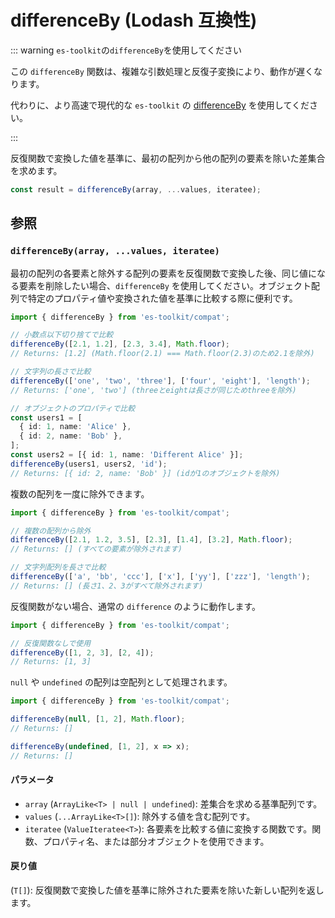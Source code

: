 # differenceBy (Lodash 互換性)

::: warning `es-toolkit`の`differenceBy`を使用してください

この `differenceBy` 関数は、複雑な引数処理と反復子変換により、動作が遅くなります。

代わりに、より高速で現代的な `es-toolkit` の [differenceBy](../../array/differenceBy.md) を使用してください。

:::

反復関数で変換した値を基準に、最初の配列から他の配列の要素を除いた差集合を求めます。

```typescript
const result = differenceBy(array, ...values, iteratee);
```

## 参照

### `differenceBy(array, ...values, iteratee)`

最初の配列の各要素と除外する配列の要素を反復関数で変換した後、同じ値になる要素を削除したい場合、`differenceBy` を使用してください。オブジェクト配列で特定のプロパティ値や変換された値を基準に比較する際に便利です。

```typescript
import { differenceBy } from 'es-toolkit/compat';

// 小数点以下切り捨てで比較
differenceBy([2.1, 1.2], [2.3, 3.4], Math.floor);
// Returns: [1.2] (Math.floor(2.1) === Math.floor(2.3)のため2.1を除外)

// 文字列の長さで比較
differenceBy(['one', 'two', 'three'], ['four', 'eight'], 'length');
// Returns: ['one', 'two'] (threeとeightは長さが同じためthreeを除外)

// オブジェクトのプロパティで比較
const users1 = [
  { id: 1, name: 'Alice' },
  { id: 2, name: 'Bob' },
];
const users2 = [{ id: 1, name: 'Different Alice' }];
differenceBy(users1, users2, 'id');
// Returns: [{ id: 2, name: 'Bob' }] (idが1のオブジェクトを除外)
```

複数の配列を一度に除外できます。

```typescript
import { differenceBy } from 'es-toolkit/compat';

// 複数の配列から除外
differenceBy([2.1, 1.2, 3.5], [2.3], [1.4], [3.2], Math.floor);
// Returns: [] (すべての要素が除外されます)

// 文字列配列を長さで比較
differenceBy(['a', 'bb', 'ccc'], ['x'], ['yy'], ['zzz'], 'length');
// Returns: [] (長さ1、2、3がすべて除外されます)
```

反復関数がない場合、通常の `difference` のように動作します。

```typescript
import { differenceBy } from 'es-toolkit/compat';

// 反復関数なしで使用
differenceBy([1, 2, 3], [2, 4]);
// Returns: [1, 3]
```

`null` や `undefined` の配列は空配列として処理されます。

```typescript
import { differenceBy } from 'es-toolkit/compat';

differenceBy(null, [1, 2], Math.floor);
// Returns: []

differenceBy(undefined, [1, 2], x => x);
// Returns: []
```

#### パラメータ

- `array` (`ArrayLike<T> | null | undefined`): 差集合を求める基準配列です。
- `values` (`...ArrayLike<T>[]`): 除外する値を含む配列です。
- `iteratee` (`ValueIteratee<T>`): 各要素を比較する値に変換する関数です。関数、プロパティ名、または部分オブジェクトを使用できます。

#### 戻り値

(`T[]`): 反復関数で変換した値を基準に除外された要素を除いた新しい配列を返します。
